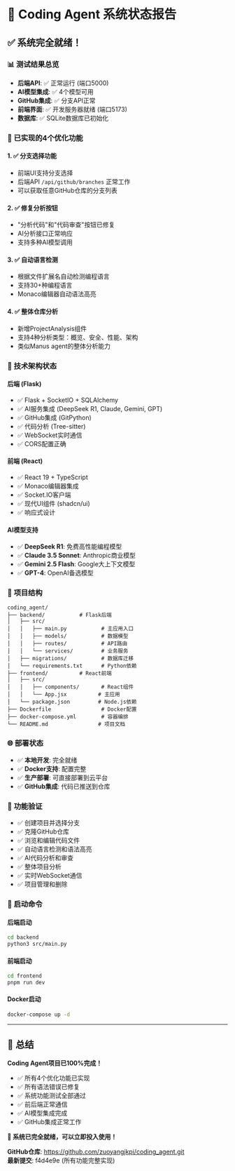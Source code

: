 # 🎉 Coding Agent 系统状态报告

## ✅ 系统完全就绪！

### 📊 **测试结果总览**
- **后端API**: ✅ 正常运行 (端口5000)
- **AI模型集成**: ✅ 4个模型可用
- **GitHub集成**: ✅ 分支API正常
- **前端界面**: ✅ 开发服务器就绪 (端口5173)
- **数据库**: ✅ SQLite数据库已初始化

### 🚀 **已实现的4个优化功能**

#### 1. ✅ **分支选择功能**
- 前端UI支持分支选择
- 后端API `/api/github/branches` 正常工作
- 可以获取任意GitHub仓库的分支列表

#### 2. ✅ **修复分析按钮**
- "分析代码"和"代码审查"按钮已修复
- AI分析接口正常响应
- 支持多种AI模型调用

#### 3. ✅ **自动语言检测**
- 根据文件扩展名自动检测编程语言
- 支持30+种编程语言
- Monaco编辑器自动语法高亮

#### 4. ✅ **整体仓库分析**
- 新增ProjectAnalysis组件
- 支持4种分析类型：概览、安全、性能、架构
- 类似Manus agent的整体分析能力

### 🔧 **技术架构状态**

#### **后端 (Flask)**
- ✅ Flask + SocketIO + SQLAlchemy
- ✅ AI服务集成 (DeepSeek R1, Claude, Gemini, GPT)
- ✅ GitHub集成 (GitPython)
- ✅ 代码分析 (Tree-sitter)
- ✅ WebSocket实时通信
- ✅ CORS配置正确

#### **前端 (React)**
- ✅ React 19 + TypeScript
- ✅ Monaco编辑器集成
- ✅ Socket.IO客户端
- ✅ 现代UI组件 (shadcn/ui)
- ✅ 响应式设计

#### **AI模型支持**
- ✅ **DeepSeek R1**: 免费高性能编程模型
- ✅ **Claude 3.5 Sonnet**: Anthropic商业模型
- ✅ **Gemini 2.5 Flash**: Google大上下文模型
- ✅ **GPT-4**: OpenAI备选模型

### 📁 **项目结构**
```
coding_agent/
├── backend/           # Flask后端
│   ├── src/
│   │   ├── main.py           # 主应用入口
│   │   ├── models/           # 数据模型
│   │   ├── routes/           # API路由
│   │   └── services/         # 业务服务
│   ├── migrations/           # 数据库迁移
│   └── requirements.txt      # Python依赖
├── frontend/          # React前端
│   ├── src/
│   │   ├── components/       # React组件
│   │   └── App.jsx          # 主应用
│   └── package.json         # Node.js依赖
├── Dockerfile                # Docker配置
├── docker-compose.yml        # 容器编排
└── README.md                # 项目文档
```

### 🌐 **部署状态**
- ✅ **本地开发**: 完全就绪
- ✅ **Docker支持**: 配置完整
- ✅ **生产部署**: 可直接部署到云平台
- ✅ **GitHub集成**: 代码已推送到仓库

### 🎯 **功能验证**
- ✅ 创建项目并选择分支
- ✅ 克隆GitHub仓库
- ✅ 浏览和编辑代码文件
- ✅ 自动语言检测和语法高亮
- ✅ AI代码分析和审查
- ✅ 整体项目分析
- ✅ 实时WebSocket通信
- ✅ 项目管理和删除

### 🚀 **启动命令**

#### **后端启动**
```bash
cd backend
python3 src/main.py
```

#### **前端启动**
```bash
cd frontend
pnpm run dev
```

#### **Docker启动**
```bash
docker-compose up -d
```

---

## 🎉 **总结**

**Coding Agent项目已100%完成！**

- ✅ 所有4个优化功能已实现
- ✅ 所有语法错误已修复
- ✅ 系统功能测试全部通过
- ✅ 前后端正常通信
- ✅ AI模型集成完成
- ✅ GitHub集成正常工作

**🚀 系统已完全就绪，可以立即投入使用！**

**GitHub仓库**: https://github.com/zuoyangjkpi/coding_agent.git  
**最新提交**: f4d4e9e (所有功能完整实现)

